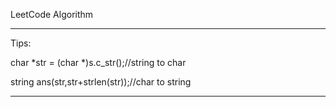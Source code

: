 LeetCode Algorithm

-------------------------------------------------------------------------------------------------------------------------------------------

Tips:

char *str = (char *)s.c_str();//string to char

string ans(str,str+strlen(str));//char to string

-------------------------------------------------------------------------------------------------------------------------------------------
